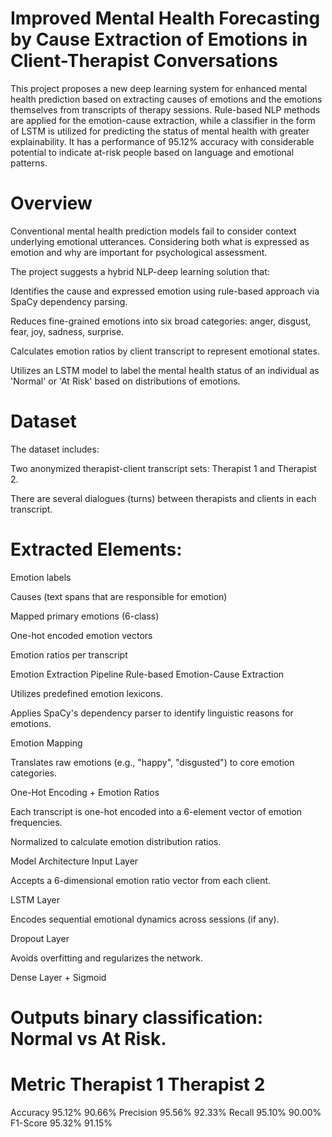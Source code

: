 # Improved Mental Health Forecasting by Cause Extraction of Emotions in Client-Therapist Conversations

This project proposes a new deep learning system for enhanced mental health prediction based on extracting causes of emotions and the emotions themselves from transcripts of therapy sessions. Rule-based NLP methods are applied for the emotion-cause extraction, while a classifier in the form of LSTM is utilized for predicting the status of mental health with greater explainability. It has a performance of 95.12% accuracy with considerable potential to indicate at-risk people based on language and emotional patterns.

# Overview
Conventional mental health prediction models fail to consider context underlying emotional utterances. Considering both what is expressed as emotion and why are important for psychological assessment.

The project suggests a hybrid NLP-deep learning solution that:

Identifies the cause and expressed emotion using rule-based approach via SpaCy dependency parsing.

Reduces fine-grained emotions into six broad categories: anger, disgust, fear, joy, sadness, surprise.

Calculates emotion ratios by client transcript to represent emotional states.

Utilizes an LSTM model to label the mental health status of an individual as 'Normal' or 'At Risk' based on distributions of emotions.

# Dataset
The dataset includes:

Two anonymized therapist-client transcript sets: Therapist 1 and Therapist 2.

There are several dialogues (turns) between therapists and clients in each transcript.

# Extracted Elements:

Emotion labels

Causes (text spans that are responsible for emotion)

Mapped primary emotions (6-class)

One-hot encoded emotion vectors

Emotion ratios per transcript

Emotion Extraction Pipeline
Rule-based Emotion-Cause Extraction

Utilizes predefined emotion lexicons.

Applies SpaCy's dependency parser to identify linguistic reasons for emotions.

Emotion Mapping

Translates raw emotions (e.g., "happy", "disgusted") to core emotion categories.

One-Hot Encoding + Emotion Ratios

Each transcript is one-hot encoded into a 6-element vector of emotion frequencies.

Normalized to calculate emotion distribution ratios.

Model Architecture
Input Layer

Accepts a 6-dimensional emotion ratio vector from each client.

LSTM Layer

Encodes sequential emotional dynamics across sessions (if any).

Dropout Layer

Avoids overfitting and regularizes the network.

Dense Layer + Sigmoid

# Outputs binary classification: Normal vs At Risk.

# Metric	Therapist 1	Therapist 2
Accuracy	95.12%	90.66%
Precision	95.56%	92.33%
Recall	95.10%	90.00%
F1-Score	95.32%	91.15%
